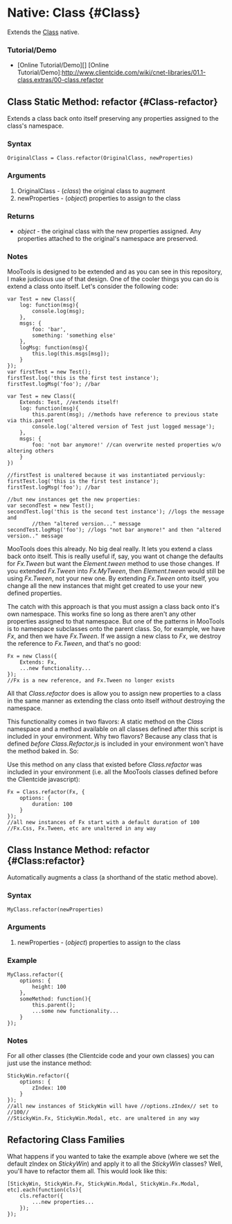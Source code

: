 Native: Class {#Class}
=====================

Extends the [Class][] native.

### Tutorial/Demo

* [Online Tutorial/Demo][]
[Online Tutorial/Demo]:http://www.clientcide.com/wiki/cnet-libraries/01.1-class.extras/00-class.refactor

Class Static Method: refactor {#Class-refactor}
-----------------------------------------------

Extends a class back onto itself preserving any properties assigned to the class's namespace.


### Syntax

	OriginalClass = Class.refactor(OriginalClass, newProperties)

### Arguments

1. OriginalClass - (*class*) the original class to augment
2. newProperties - (*object*) properties to assign to the class

### Returns

* *object* - the original class with the new properties assigned. Any properties attached to the original's namespace are preserved.

### Notes

MooTools is designed to be extended and as you can see in this repository, I make judicious use of that design. One of the cooler things you can do is extend a class onto itself. Let's consider the following code:


	var Test = new Class({
		log: function(msg){
			console.log(msg);
		},
		msgs: {
			foo: 'bar',
			something: 'something else'
		},
		logMsg: function(msg){
			this.log(this.msgs[msg]);
		}
	});
	var firstTest = new Test();
	firstTest.log('this is the first test instance');
	firstTest.logMsg('foo'); //bar

	var Test = new Class({
		Extends: Test, //extends itself!
		log: function(msg){
			this.parent(msg); //methods have reference to previous state via this.parent
			console.log('altered version of Test just logged message');
		},
		msgs: {
			foo: 'not bar anymore!' //can overwrite nested properties w/o altering others
		}
	})

	//firstTest is unaltered because it was instantiated perviously:
	firstTest.log('this is the first test instance');
	firstTest.logMsg('foo'); //bar

	//but new instances get the new properties:
	var secondTest = new Test();
	secondTest.log('this is the second test instance'); //logs the message and
			//then "altered version..." message
	secondTest.logMsg('foo'); //logs "not bar anymore!" and then "altered version.." message

MooTools does this already. No big deal really. It lets you extend a class back onto itself. This is really useful if, say, you want ot change the defaults for *Fx.Tween* but want the *Element.tween* method to use those changes. If you extended *Fx.Tween* into *Fx.MyTween*, then *Element.tween* would still be using *Fx.Tween*, not your new one. By extending *Fx.Tween* onto itself, you change all the new instances that might get created to use your new defined properties.

The catch with this approach is that you must assign a class back onto it's own namespace. This works fine so long as there aren't any other properties assigned to that namespace. But one of the patterns in MooTools is to namespace subclasses onto the parent class. So, for example, we have *Fx*, and then we have *Fx.Tween*. If we assign a new class to *Fx*, we destroy the reference to *Fx.Tween*, and that's no good:

	Fx = new Class({
		Extends: Fx,
		...new functionality...
	});
	//Fx is a new reference, and Fx.Tween no longer exists

All that *Class.refactor* does is allow you to assign new properties to a class in the same manner as extending the class onto itself *without* destroying the namespace.

This functionality comes in two flavors: A static method on the *Class* namespace and a method available on all classes defined after this script is included in your environment. Why two flavors? Because any class that is defined *before* *Class.Refactor.js* is included in your environment won't have the method baked in. So:

Use this method on any class that existed before *Class.refactor* was included in your environment (i.e. all the MooTools classes defined before the Clientcide javascript):

	Fx = Class.refactor(Fx, {
		options: {
			duration: 100
		}
	});
	//all new instances of Fx start with a default duration of 100
	//Fx.Css, Fx.Tween, etc are unaltered in any way

Class Instance Method: refactor {#Class:refactor}
-------------------------------------------------

Automatically augments a class (a shorthand of the static method above).

### Syntax

	MyClass.refactor(newProperties)

### Arguments

1. newProperties - (*object*) properties to assign to the class

### Example

	MyClass.refactor({
		options: {
			height: 100
		},
		someMethod: function(){
			this.parent();
			...some new functionality...
		}
	});

### Notes

For all other classes (the Clientcide code and your own classes) you can just use the instance method:

	StickyWin.refactor({
		options: {
			zIndex: 100
		}
	});
	//all new instances of StickyWin will have //options.zIndex// set to //100//
	//StickyWin.Fx, StickyWin.Modal, etc. are unaltered in any way


Refactoring Class Families
--------------------------

What happens if you wanted to take the example above (where we set the default zIndex on *StickyWin*) and apply it to all the *StickyWin* classes? Well, you'll have to refactor them all. This would look like this:

	[StickyWin, StickyWin.Fx, StickyWin.Modal, StickyWin.Fx.Modal, etc].each(function(cls){
		cls.refactor({
			...new properties...
		});
	});


[Class]: http://docs.mootools.net/Class/Class